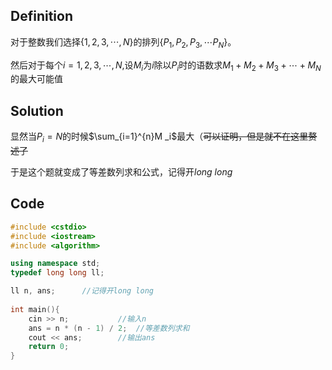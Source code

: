 ## Definition

对于整数我们选择$\{1,2,3,\cdots,N\}$的排列$\{P_1,P_2,P_3,\cdots P_N\}$。

然后对于每个$i=1,2,3,\cdots,N$,设$M_i$为$i$除以$P_i$时的语数求$M_1+M_2+M_3+\cdots+M_N$的最大可能值

## Solution

显然当$P_i=N$的时候$\sum_{i=1}^{n}M
_i$最大（~~可以证明，但是就不在这里赘述了~~

于是这个题就变成了等差数列求和公式，记得开$long\ long$

## Code

~~~cpp
#include <cstdio>
#include <iostream>
#include <algorithm>

using namespace std;
typedef long long ll;

ll n, ans;		//记得开long long
 
int main(){
    cin >> n;			//输入n
    ans = n * (n - 1) / 2;	//等差数列求和
    cout << ans; 		//输出ans
    return 0;
}
~~~